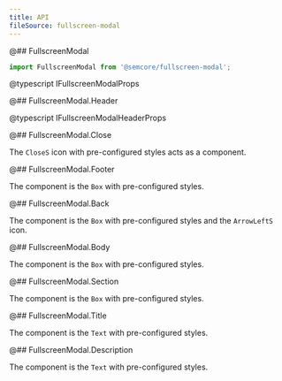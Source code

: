 ```yaml
---
title: API
fileSource: fullscreen-modal
---
```


@## FullscreenModal

```js
import FullscreenModal from '@semcore/fullscreen-modal';
```

@typescript IFullscreenModalProps

@## FullscreenModal.Header

@typescript IFullscreenModalHeaderProps

@## FullscreenModal.Close

The `CloseS` icon with pre-configured styles acts as a component.

@## FullscreenModal.Footer

The component is the `Box` with pre-configured styles.

@## FullscreenModal.Back

The component is the `Box` with pre-configured styles and the `ArrowLeftS` icon.

@## FullscreenModal.Body

The component is the `Box` with pre-configured styles.

@## FullscreenModal.Section

The component is the `Box` with pre-configured styles.

@## FullscreenModal.Title

The component is the `Text` with pre-configured styles.

@## FullscreenModal.Description

The component is the `Text` with pre-configured styles.
